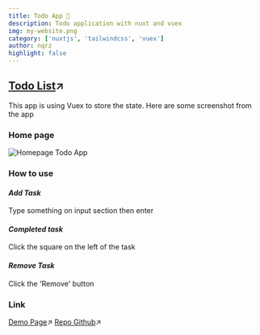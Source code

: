 ```yaml
---
title: Todo App 📝
description: Todo application with nuxt and vuex
img: my-website.png
category: ['nuxtjs', 'tailwindcss', 'vuex']
author: nqrz
highlight: false
---
```


## [Todo List](https://todo-nuxt-nqrz.netlify.app)&#8599;

This app is using Vuex to store the state. Here are some screenshot from the app

### Home page

![Homepage Todo App](/img/homepage-todo-app.png "Homepage Todo App")

### How to use

#### *Add Task*

Type something on input section then enter

#### *Completed task*

Click the square on the left of the task

#### *Remove Task*

Click the 'Remove' button

### Link

[Demo Page](https://todo-nuxt-nqrz.netlify.app)&#8599;
[Repo Github](https://github.com/nqrz/todo-nuxt)&#8599;